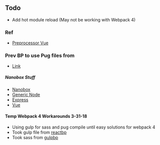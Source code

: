 ## Todo

- Add hot module reload (May not be working with Webpack 4)

### Ref

- [Preprocessor Vue](https://github.com/vuejs/vue-loader/blob/master/docs/en/configurations/pre-processors.md)


### Prev BP to use Pug files from

- [Link](https://github.com/Tor020/preprosboilerplate)



##### Nanobox Stuff

- [Nanobox](https://dashboard.nanobox.io/)
- [Generic Node](https://guides.nanobox.io/nodejs/generic/)
- [Express](https://guides.nanobox.io/nodejs/express/)
- [Vue](https://guides.nanobox.io/javascript/vue/)


#### Temp Webpack 4 Workarounds 3-31-18

- Using gulp for sass and pug compile until easy solutions for webpack 4
- Took gulp file from [reactbp](https://github.com/Tor020/React-Gulp-Boilerplate)
- Took sass from [gulpbp](https://github.com/Tor020/Gulp-Build-Setup)

#####